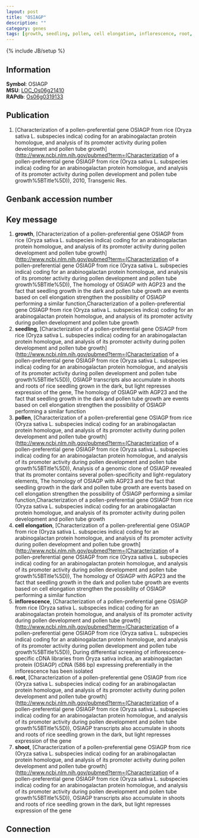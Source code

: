 ```yaml
---
layout: post
title: "OSIAGP"
description: ""
category: genes
tags: [growth, seedling, pollen, cell elongation, inflorescence, root, shoot]
---
```

{% include JB/setup %}

## Information
__Symbol__: OSIAGP  
__MSU__: [LOC_Os06g21410](http://rice.plantbiology.msu.edu/cgi-bin/ORF_infopage.cgi?orf=LOC_Os06g21410)  
__RAPdb__: [Os06g0319133](http://rapdb.dna.affrc.go.jp/viewer/gbrowse_details/irgsp1?name=Os06g0319133)  

## Publication
1. [Characterization of a pollen-preferential gene OSIAGP from rice (Oryza sativa L. subspecies indica) coding for an arabinogalactan protein homologue, and analysis of its promoter activity during pollen development and pollen tube growth](http://www.ncbi.nlm.nih.gov/pubmed?term=(Characterization of a pollen-preferential gene OSIAGP from rice (Oryza sativa L. subspecies indica) coding for an arabinogalactan protein homologue, and analysis of its promoter activity during pollen development and pollen tube growth%5BTitle%5D)), 2010, Transgenic Res.

## Genbank accession number

## Key message
1. __growth__, [Characterization of a pollen-preferential gene OSIAGP from rice (Oryza sativa L. subspecies indica) coding for an arabinogalactan protein homologue, and analysis of its promoter activity during pollen development and pollen tube growth](http://www.ncbi.nlm.nih.gov/pubmed?term=(Characterization of a pollen-preferential gene OSIAGP from rice (Oryza sativa L. subspecies indica) coding for an arabinogalactan protein homologue, and analysis of its promoter activity during pollen development and pollen tube growth%5BTitle%5D)),  The homology of OSIAGP with AGP23 and the fact that seedling growth in the dark and pollen tube growth are events based on cell elongation strengthen the possibility of OSIAGP performing a similar function,Characterization of a pollen-preferential gene OSIAGP from rice (Oryza sativa L. subspecies indica) coding for an arabinogalactan protein homologue, and analysis of its promoter activity during pollen development and pollen tube growth
2. __seedling__, [Characterization of a pollen-preferential gene OSIAGP from rice (Oryza sativa L. subspecies indica) coding for an arabinogalactan protein homologue, and analysis of its promoter activity during pollen development and pollen tube growth](http://www.ncbi.nlm.nih.gov/pubmed?term=(Characterization of a pollen-preferential gene OSIAGP from rice (Oryza sativa L. subspecies indica) coding for an arabinogalactan protein homologue, and analysis of its promoter activity during pollen development and pollen tube growth%5BTitle%5D)),  OSIAGP transcripts also accumulate in shoots and roots of rice seedling grown in the dark, but light represses expression of the gene, The homology of OSIAGP with AGP23 and the fact that seedling growth in the dark and pollen tube growth are events based on cell elongation strengthen the possibility of OSIAGP performing a similar function
3. __pollen__, [Characterization of a pollen-preferential gene OSIAGP from rice (Oryza sativa L. subspecies indica) coding for an arabinogalactan protein homologue, and analysis of its promoter activity during pollen development and pollen tube growth](http://www.ncbi.nlm.nih.gov/pubmed?term=(Characterization of a pollen-preferential gene OSIAGP from rice (Oryza sativa L. subspecies indica) coding for an arabinogalactan protein homologue, and analysis of its promoter activity during pollen development and pollen tube growth%5BTitle%5D)),  Analysis of a genomic clone of OSIAGP revealed that its promoter contains several pollen-specificity and light-regulatory elements, The homology of OSIAGP with AGP23 and the fact that seedling growth in the dark and pollen tube growth are events based on cell elongation strengthen the possibility of OSIAGP performing a similar function,Characterization of a pollen-preferential gene OSIAGP from rice (Oryza sativa L. subspecies indica) coding for an arabinogalactan protein homologue, and analysis of its promoter activity during pollen development and pollen tube growth
4. __cell elongation__, [Characterization of a pollen-preferential gene OSIAGP from rice (Oryza sativa L. subspecies indica) coding for an arabinogalactan protein homologue, and analysis of its promoter activity during pollen development and pollen tube growth](http://www.ncbi.nlm.nih.gov/pubmed?term=(Characterization of a pollen-preferential gene OSIAGP from rice (Oryza sativa L. subspecies indica) coding for an arabinogalactan protein homologue, and analysis of its promoter activity during pollen development and pollen tube growth%5BTitle%5D)),  The homology of OSIAGP with AGP23 and the fact that seedling growth in the dark and pollen tube growth are events based on cell elongation strengthen the possibility of OSIAGP performing a similar function
5. __inflorescence__, [Characterization of a pollen-preferential gene OSIAGP from rice (Oryza sativa L. subspecies indica) coding for an arabinogalactan protein homologue, and analysis of its promoter activity during pollen development and pollen tube growth](http://www.ncbi.nlm.nih.gov/pubmed?term=(Characterization of a pollen-preferential gene OSIAGP from rice (Oryza sativa L. subspecies indica) coding for an arabinogalactan protein homologue, and analysis of its promoter activity during pollen development and pollen tube growth%5BTitle%5D)), During differential screening of inflorescence-specific cDNA libraries from Oryza sativa indica, an arabinogalactan protein (OSIAGP) cDNA (586 bp) expressing preferentially in the inflorescence has been isolated
6. __root__, [Characterization of a pollen-preferential gene OSIAGP from rice (Oryza sativa L. subspecies indica) coding for an arabinogalactan protein homologue, and analysis of its promoter activity during pollen development and pollen tube growth](http://www.ncbi.nlm.nih.gov/pubmed?term=(Characterization of a pollen-preferential gene OSIAGP from rice (Oryza sativa L. subspecies indica) coding for an arabinogalactan protein homologue, and analysis of its promoter activity during pollen development and pollen tube growth%5BTitle%5D)),  OSIAGP transcripts also accumulate in shoots and roots of rice seedling grown in the dark, but light represses expression of the gene
7. __shoot__, [Characterization of a pollen-preferential gene OSIAGP from rice (Oryza sativa L. subspecies indica) coding for an arabinogalactan protein homologue, and analysis of its promoter activity during pollen development and pollen tube growth](http://www.ncbi.nlm.nih.gov/pubmed?term=(Characterization of a pollen-preferential gene OSIAGP from rice (Oryza sativa L. subspecies indica) coding for an arabinogalactan protein homologue, and analysis of its promoter activity during pollen development and pollen tube growth%5BTitle%5D)),  OSIAGP transcripts also accumulate in shoots and roots of rice seedling grown in the dark, but light represses expression of the gene

## Connection


